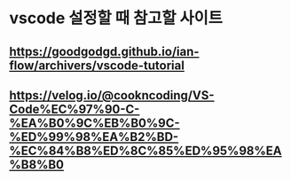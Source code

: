 # vscode 설정할 때 참고할 사이트  
## https://goodgodgd.github.io/ian-flow/archivers/vscode-tutorial  
## https://velog.io/@cookncoding/VS-Code%EC%97%90-C-%EA%B0%9C%EB%B0%9C-%ED%99%98%EA%B2%BD-%EC%84%B8%ED%8C%85%ED%95%98%EA%B8%B0  
